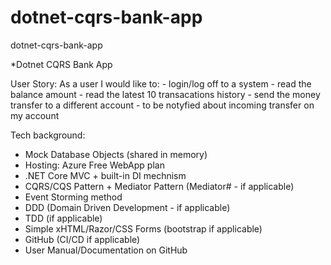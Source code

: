 # dotnet-cqrs-bank-app
dotnet-cqrs-bank-app

*Dotnet CQRS Bank App

User Story:
  As a user I would like to:
    - login/log off to a system
    - read the balance amount
    - read the latest 10 transacations history 
    - send the money transfer to a different account
    - to be notyfied about incoming transfer on my account

Tech background:
  - Mock Database Objects (shared in memory)
  - Hosting: Azure Free WebApp plan
  - .NET Core MVC + built-in DI mechnism
  - CQRS/CQS Pattern + Mediator Pattern (Mediator# - if applicable)
  - Event Storming method
  - DDD (Domain Driven Development - if applicable)
  - TDD (if applicable)
  - Simple xHTML/Razor/CSS Forms (bootstrap if applicable)
  - GitHub (CI/CD if applicable)
  - User Manual/Documentation on GitHub